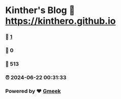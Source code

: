 # Kinther's Blog :link: https://kinthero.github.io 
### :page_facing_up: [1](https://kinthero.github.io/tag.html) 
### :speech_balloon: 0 
### :hibiscus: 513 
### :alarm_clock: 2024-06-22 00:31:33 
### Powered by :heart: [Gmeek](https://github.com/Meekdai/Gmeek)
